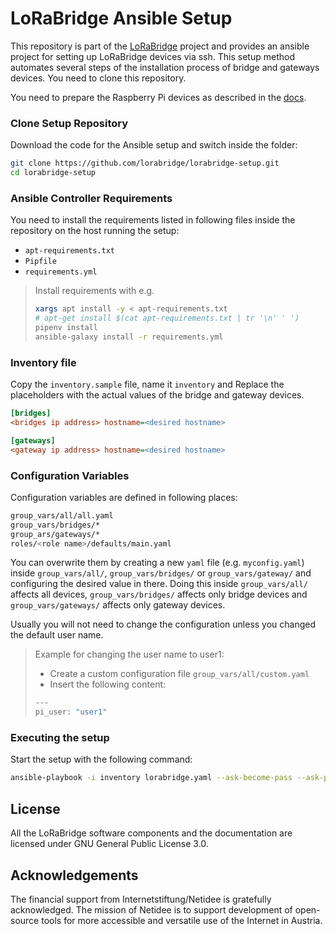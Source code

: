 # LoRaBridge Ansible Setup
This repository is part of the [LoRaBridge](https://github.com/lorabridge/lorabridge) project and provides an ansible project for setting up LoRaBridge devices via ssh.
This setup method automates several steps of the installation process of bridge and gateways devices. You need to clone this repository.

You need to prepare the Raspberry Pi devices as described in the [docs]().

### Clone Setup Repository

Download the code for the Ansible setup and switch inside the folder:

```bash
git clone https://github.com/lorabridge/lorabridge-setup.git
cd lorabridge-setup
```

### Ansible Controller Requirements

You need to install the requirements listed in following files inside the repository on the host running the setup:

- `apt-requirements.txt`
- `Pipfile`
- `requirements.yml`

> Install requirements with e.g.
>```bash
>xargs apt install -y < apt-requirements.txt
># apt-get install $(cat apt-requirements.txt | tr '\n' ' ')
>pipenv install
>ansible-galaxy install -r requirements.yml
>```

### Inventory file

Copy the `inventory.sample` file, name it `inventory` and Replace the placeholders with the actual values of the bridge and gateway devices.

```ini
[bridges]
<bridges ip address> hostname=<desired hostname>

[gateways]
<gateway ip address> hostname=<desired hostname>
```

### Configuration Variables

Configuration variables are defined in following places:

```bash
group_vars/all/all.yaml
group_vars/bridges/*
group_ars/gateways/*
roles/<role name>/defaults/main.yaml
```

You can overwrite them by creating a new `yaml` file (e.g. `myconfig.yaml`) inside `group_vars/all/`, `group_vars/bridges/` or `group_vars/gateway/` and configuring the desired value in there.
Doing this inside `group_vars/all/` affects all devices, `group_vars/bridges/` affects only bridge devices and `group_vars/gateways/` affects only gateway devices.

Usually you will not need to change the configuration unless you changed the default user name.
>Example for changing the user name to user1:
>- Create a custom configuration file `group_vars/all/custom.yaml`
>- Insert the following content:
>```bash
>---
>pi_user: "user1"
>```

### Executing the setup

Start the setup with the following command:

```bash
ansible-playbook -i inventory lorabridge.yaml --ask-become-pass --ask-pass
```

## License

All the LoRaBridge software components and the documentation are licensed under GNU General Public License 3.0.

## Acknowledgements

The financial support from Internetstiftung/Netidee is gratefully acknowledged. The mission of Netidee is to support development of open-source tools for more accessible and versatile use of the Internet in Austria.
